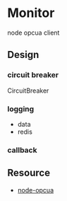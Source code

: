 
# Monitor

node opcua client


## Design

### circuit breaker

CircuitBreaker



### logging

- data
- redis

### callback


## Resource

- [node-opcua](http://node-opcua.github.io/)

